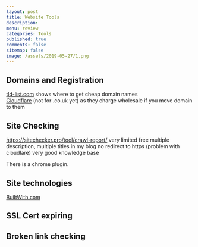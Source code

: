 ```yaml
---
layout: post
title: Website Tools 
description: 
menu: review
categories: Tools 
published: true 
comments: false
sitemap: false
image: /assets/2019-05-27/1.png
---
```


## Domains and Registration

[tld-list.com](https://tld-list.com/)  shows where to get cheap domain names  
[Cloudflare](https://cloudflare.com) (not for .co.uk yet) as they charge wholesale if you move domain to them  

## Site Checking

https://sitechecker.pro/tool/crawl-report/
  very limited free
  multiple description, multiple titles in my blog
no redirect to https (problem with cloudlare)
very good knowledge base

There is a chrome plugin.

## Site technologies

[BuiltWith.com](https://builtwith.com/)

## SSL Cert expiring

## Broken link checking